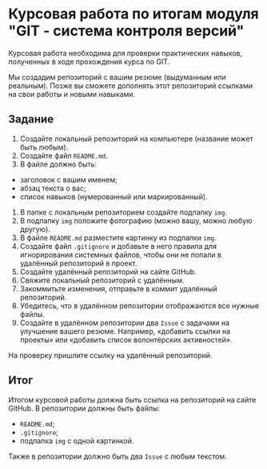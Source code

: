 # Курсовая работа по итогам модуля "GIT - система контроля версий"

Курсовая работа необходима для проверки практических навыков, полученных в ходе прохождения курса
по GIT.

Мы создадим репозиторий с вашим резюме (выдуманным или реальным). Позже вы сможете дополнять этот
репозиторий ссылками на свои работы и новыми навыками. 

## Задание

1. Создайте локальный репозиторий на компьютере (название может быть любым).
1. Создайте файл `README.md`.
1. В файле должно быть:
  - заголовок с вашим именем;
  - абзац текста о вас;
  - список навыков (нумерованный или маркированный).
1. В папке с локальным репозиторием создайте подпапку `img`. 
1. В подпапку `img` положите фотографию (можно вашу, можно любую другую).
1. В файле `README.md` разместите картинку из подпапки `img`.
1. Создайте файл `.gitignore` и добавьте в него правила для игнорирования системных файлов, чтобы они не
   попали в удалённый репозиторий в проект.
1. Создайте удалённый репозиторий на сайте GitHub.
1. Свяжите локальный репозиторий с удалённым.
1. Закоммитьте изменения, отправьте в коммит удалённый репозиторий.
1. Убедитесь, что в удалённом репозитории отображаются все нужные файлы.
1. Создайте в удалённом репозитории два `Issue` с задачами на улучшение вашего резюме. Например, «добавить
   ссылки на проекты» или «добавить список волонтёрских активностей».

На проверку пришлите ссылку на удалённый репозиторий.

## Итог

Итогом курсовой работы должна быть ссылка на репозиторий на сайте GitHub. В репозитории должны
быть файлы:

- `README.md`;
- `.gitignore`;
- подпапка `img` с одной картинкой.

Также в репозитории должно быть два `Issue` с любым текстом.
